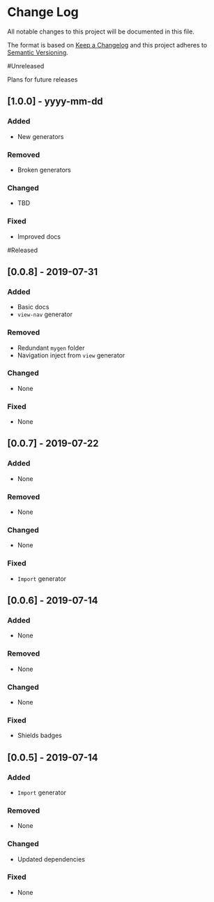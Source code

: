 
# Change Log
All notable changes to this project will be documented in this file.
 
The format is based on [Keep a Changelog](http://keepachangelog.com/)
and this project adheres to [Semantic Versioning](http://semver.org/).
&NewLine;
&NewLine;

#Unreleased
 
Plans for future releases
## [1.0.0] - yyyy-mm-dd
 
 
### Added

- New generators

### Removed

- Broken generators
 
### Changed

- TBD
 
### Fixed

- Improved docs

&NewLine;
&NewLine;

#Released
 
## [0.0.8] - 2019-07-31
 
### Added
 
- Basic docs
- `view-nav` generator

### Removed

- Redundant `mygen` folder
- Navigation inject from `view` generator

### Changed
  
- None
 
### Fixed

- None
 
## [0.0.7] - 2019-07-22
 
### Added

- None

### Removed

- None
   
### Changed

- None
 
### Fixed
- `Import` generator

## [0.0.6] - 2019-07-14
 
### Added

- None

### Removed

- None
   
### Changed

- None
 
### Fixed

- Shields badges

## [0.0.5] - 2019-07-14
 
### Added

- `Import` generator

### Removed

- None
   
### Changed

- Updated dependencies
 
### Fixed

- None

 
